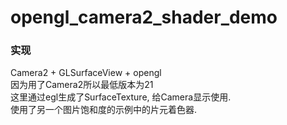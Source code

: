 # opengl_camera2_shader_demo

### 实现  
Camera2 + GLSurfaceView + opengl   
因为用了Camera2所以最低版本为21   
这里通过egl生成了SurfaceTexture, 给Camera显示使用.    
使用了另一个图片饱和度的示例中的片元着色器.   


